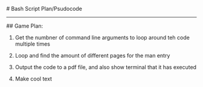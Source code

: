 # Bash Script Plan/Psudocode

---

## Game Plan:

1. Get the numbner of command line arguments to loop around teh code multiple times
  
2. Loop and find the amount of different pages for the man entry
  
3. Output the code to a pdf file, and also show terminal that it has executed
  
4. Make cool text
